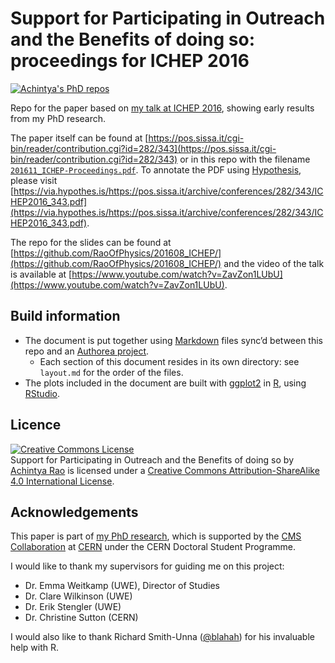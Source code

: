# Support for Participating in Outreach and the Benefits of doing so: proceedings for ICHEP 2016

[![Achintya's PhD repos](https://img.shields.io/badge/collection-Achintya's%20PhD%20repos-yellowgreen.svg)](https://github.com/RaoOfPhysics/phd)

Repo for the paper based on [my talk at ICHEP 2016](https://indico.cern.ch/event/432527/contributions/1072118/), showing early results from my PhD research.

The paper itself can be found at [https://pos.sissa.it/cgi-bin/reader/contribution.cgi?id=282/343](https://pos.sissa.it/cgi-bin/reader/contribution.cgi?id=282/343) or in this repo with the filename [`201611_ICHEP-Proceedings.pdf`](https://github.com/RaoOfPhysics/201611_ICHEP-Proceedings/blob/master/201611_ICHEP-Proceedings.pdf).
To annotate the PDF using [Hypothesis](https://hypothes.is), please visit [https://via.hypothes.is/https://pos.sissa.it/archive/conferences/282/343/ICHEP2016_343.pdf](https://via.hypothes.is/https://pos.sissa.it/archive/conferences/282/343/ICHEP2016_343.pdf).

The repo for the slides can be found at [https://github.com/RaoOfPhysics/201608_ICHEP/](https://github.com/RaoOfPhysics/201608_ICHEP/) and the video of the talk is available at [https://www.youtube.com/watch?v=ZavZon1LUbU](https://www.youtube.com/watch?v=ZavZon1LUbU).

## Build information

- The document is put together using [Markdown](https://daringfireball.net/projects/markdown/) files sync’d between this repo and an [Authorea project](https://www.authorea.com/users/8205/articles/133182/_show_article).
    - Each section of this document resides in its own directory: see `layout.md` for the order of the files.
- The plots included in the document are built with [ggplot2](http://ggplot2.org/) in [R](https://www.r-project.org/), using [RStudio](https://www.rstudio.com/).

## Licence

<a rel="license" href="http://creativecommons.org/licenses/by-sa/4.0/"><img alt="Creative Commons License" style="border-width:0" src="https://i.creativecommons.org/l/by-sa/4.0/80x15.png" /></a><br /><span xmlns:dct="http://purl.org/dc/terms/" href="http://purl.org/dc/dcmitype/InteractiveResource" property="dct:title" rel="dct:type">Support for Participating in Outreach and the Benefits of doing so</span> by <a xmlns:cc="http://creativecommons.org/ns#" href="https://github.com/RaoOfPhysics/201611_ICHEP-Proceedings" property="cc:attributionName" rel="cc:attributionURL">Achintya Rao</a> is licensed under a <a rel="license" href="http://creativecommons.org/licenses/by-sa/4.0/">Creative Commons Attribution-ShareAlike 4.0 International License</a>.

## Acknowledgements

This paper is part of [my PhD research](http://achintyarao.in/phd), which is supported by the [CMS Collaboration](http://cms.web.cern.ch) at [CERN](http://home.cern) under the CERN Doctoral Student Programme.

I would like to thank my supervisors for guiding me on this project:

- Dr. Emma Weitkamp (UWE), Director of Studies
- Dr. Clare Wilkinson (UWE)
- Dr. Erik Stengler (UWE)
- Dr. Christine Sutton (CERN)

I would also like to thank Richard Smith-Unna ([@blahah](https://github.com/blahah)) for his invaluable help with R.
